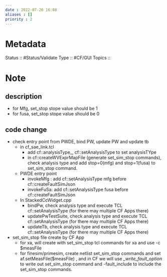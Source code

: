 ```yaml
---
date : 2022-07-26 16:08
aliases : []
priority : 2
---
```

# Metadata
Status :: #Status/Validate 
Type ::  #CF/GUI 
Topics :: 
# Note
## description
* for Mfg, set_stop stope value should be 1
* for fusa, set_stop stope value should be 0
## code change
* check entry point from PWDE, bind PW, update PW and update tb
	* in cf_sae_link.tcl
		* add cf::analysisType_, cf::setAnalysisType to set analysisTYpe
		* in cf::createWVExprMapFile (generate set_sim_stop commands), check analysis type and add stop=0(mfg) and stop=1(fusa) to set_sim_stop command.
	* PWDE entry point
		* invokeMfg : add cf::setAnalysisType mfg before cf::createFaultSimJson
		* invokeFuSa: add cf::setAnalysisType fusa before cf::createFaultSimJson
	* In StackedCcWidget.cpp
		* bindPw, check analysis type and execute TCL cf::setAnalysisType (for there may multiple CF Apps there)
		* updatePwTestSuite, check analysis type and execute TCL cf::setAnalysisType (for there may multiple CF Apps there)
		* updateTb, check analysis type and execute TCL cf::setAnalysisType (for there may multiple CF Apps there)
* set_sim_stop file create by CF App
	* for xa, will create with set_sim_stop tcl commands for xa  and use -c $measFile
	* for finesim/primesim, create netlist set_sim_stop commands and set af.setMeasFile($measFile) , and in CF we will use *\_write\_fault\_option* to write out set_sim_stop command and -fault_include to include the set_sim_stop commands.
